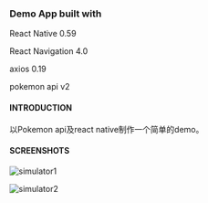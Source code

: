 ### Demo App built with 

React Native 0.59

React Navigation 4.0 

axios 0.19

pokemon api v2

#### INTRODUCTION
以Pokemon api及react native制作一个简单的demo。

#### SCREENSHOTS

![simulator1](https://user-images.githubusercontent.com/28306165/64492535-6bb66e00-d2a7-11e9-81b4-9c49bdece841.gif)


![simulator2](https://user-images.githubusercontent.com/28306165/64492541-76710300-d2a7-11e9-9f33-fcd356e33cf6.gif)
